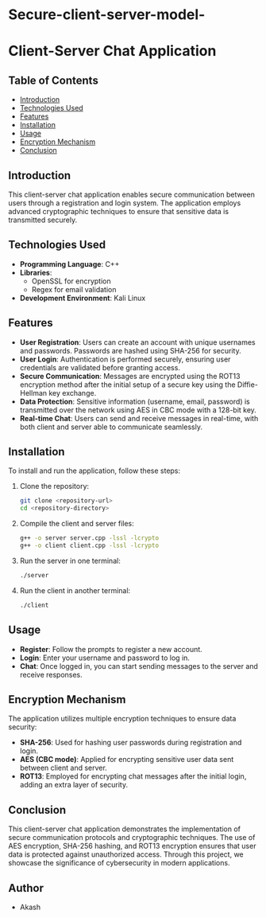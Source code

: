 # Secure-client-server-model-
# Client-Server Chat Application

## Table of Contents
- [Introduction](#introduction)
- [Technologies Used](#technologies-used)
- [Features](#features)
- [Installation](#installation)
- [Usage](#usage)
- [Encryption Mechanism](#encryption-mechanism)
- [Conclusion](#conclusion)

## Introduction
This client-server chat application enables secure communication between users through a registration and login system. The application employs advanced cryptographic techniques to ensure that sensitive data is transmitted securely.

## Technologies Used
- **Programming Language**: C++
- **Libraries**: 
  - OpenSSL for encryption
  - Regex for email validation
- **Development Environment**: Kali Linux

## Features
- **User Registration**: Users can create an account with unique usernames and passwords. Passwords are hashed using SHA-256 for security.
- **User Login**: Authentication is performed securely, ensuring user credentials are validated before granting access.
- **Secure Communication**: Messages are encrypted using the ROT13 encryption method after the initial setup of a secure key using the Diffie-Hellman key exchange.
- **Data Protection**: Sensitive information (username, email, password) is transmitted over the network using AES in CBC mode with a 128-bit key.
- **Real-time Chat**: Users can send and receive messages in real-time, with both client and server able to communicate seamlessly.

## Installation
To install and run the application, follow these steps:

1. Clone the repository:
   ```bash
   git clone <repository-url>
   cd <repository-directory>
   ```

2. Compile the client and server files:
   ```bash
   g++ -o server server.cpp -lssl -lcrypto
   g++ -o client client.cpp -lssl -lcrypto
   ```

3. Run the server in one terminal:
   ```bash
   ./server
   ```

4. Run the client in another terminal:
   ```bash
   ./client
   ```

## Usage
- **Register**: Follow the prompts to register a new account.
- **Login**: Enter your username and password to log in.
- **Chat**: Once logged in, you can start sending messages to the server and receive responses.

## Encryption Mechanism
The application utilizes multiple encryption techniques to ensure data security:

- **SHA-256**: Used for hashing user passwords during registration and login.
- **AES (CBC mode)**: Applied for encrypting sensitive user data sent between client and server.
- **ROT13**: Employed for encrypting chat messages after the initial login, adding an extra layer of security.

## Conclusion
This client-server chat application demonstrates the implementation of secure communication protocols and cryptographic techniques. The use of AES encryption, SHA-256 hashing, and ROT13 encryption ensures that user data is protected against unauthorized access. Through this project, we showcase the significance of cybersecurity in modern applications.

## Author
- Akash

